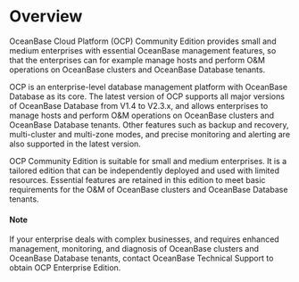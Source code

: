 # Overview

OceanBase Cloud Platform (OCP) Community Edition provides small and medium enterprises with essential OceanBase management features, so that the enterprises can for example manage hosts and perform O\&M operations on OceanBase clusters and OceanBase Database tenants.

OCP is an enterprise-level database management platform with OceanBase Database as its core. The latest version of OCP supports all major versions of OceanBase Database from V1.4 to V2.3.x, and allows enterprises to manage hosts and perform O\&M operations on OceanBase clusters and OceanBase Database tenants. Other features such as backup and recovery, multi-cluster and multi-zone modes, and precise monitoring and alerting are also supported in the latest version.

OCP Community Edition is suitable for small and medium enterprises. It is a tailored edition that can be independently deployed and used with limited resources. Essential features are retained in this edition to meet basic requirements for the O\&M of OceanBase clusters and OceanBase Database tenants.

  <main id="notice" type='explain'>
    <h4>Note</h4>
    <p>If your enterprise deals with complex businesses, and requires enhanced management, monitoring, and diagnosis of OceanBase clusters and OceanBase Database tenants, contact OceanBase Technical Support to obtain OCP Enterprise Edition.</p>
  </main>
